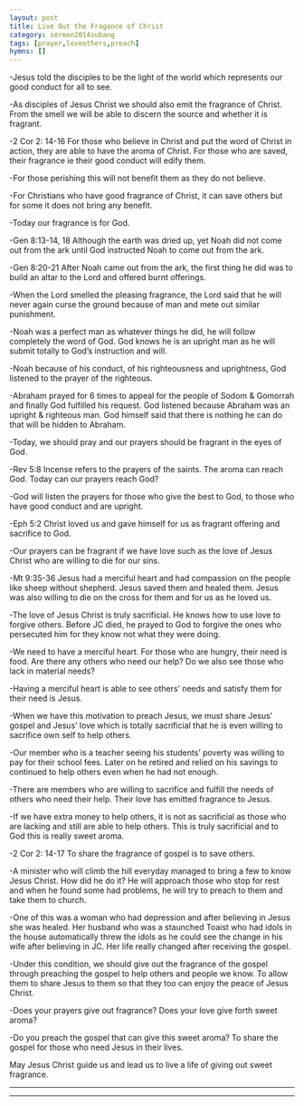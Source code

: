 ```yaml
---
layout: post
title: Live Out the Fragance of Christ
category: sermon2014subang
tags: [prayer,loveothers,preach]
hymns: []
---
```

-Jesus told the disciples to be the light of the world which represents our good conduct for all to see. 

-As disciples of Jesus Christ we should also emit the fragrance of Christ. From the smell we will be able to discern the source and whether it is fragrant.

-2 Cor 2: 14-16 For those who believe in Christ and put the word of Christ in action, they are able to have the aroma of Christ. For those who are saved, their fragrance ie their good conduct will edify them. 

-For those perishing this will not benefit them as they do not believe. 

-For Christians who have good fragrance of Christ, it can save others but for some it does not bring any benefit.

-Today our fragrance is for God. 

-Gen 8:13-14, 18  Although the earth was dried up, yet Noah did not come out from the ark until God instructed  Noah to come out from the ark. 

-Gen 8:20-21 After Noah came out from the ark, the first thing he did was to build an altar to the Lord and offered burnt offerings. 

-When the Lord smelled the pleasing fragrance, the Lord said that he will never again curse the ground because of man and mete out similar punishment.

-Noah was a perfect man as whatever things he did, he will follow completely the word of God.  God knows he is an upright man as he will submit totally to God’s instruction and will.

-Noah because of his conduct, of his righteousness and uprightness, God listened to the prayer of the righteous. 

-Abraham prayed for 6 times to appeal for the people of Sodom & Gomorrah and finally God fulfilled his request. God listened  because Abraham was an upright & righteous man. God himself said that there is nothing he can do that will be hidden to Abraham.

-Today, we should pray and our prayers should be fragrant in the eyes of God.

-Rev 5:8 Incense refers to the prayers of the saints. The aroma can reach God. Today can our prayers reach God? 

-God will listen the prayers for those who give the best to God, to those who have good conduct and are upright.

-Eph 5:2 Christ loved us and gave himself for us as fragrant offering and sacrifice to God. 

-Our prayers can be fragrant if we have love such as the love of Jesus Christ who are willing to die for our sins.

-Mt 9:35-36 Jesus had a merciful heart and had compassion on the people like sheep without shepherd. Jesus saved them and healed them. Jesus was also willing to die on the cross for them and for us as he loved us.

-The love of Jesus Christ is truly sacrificial. He knows how to use love to forgive others. Before JC died, he prayed to God to forgive the ones who persecuted him for they know not what they were doing. 

-We need to have a merciful heart. For those who are hungry, their need is food. Are there any others who need our help? Do we also see those who lack in material needs? 

-Having a merciful heart is able to see others’ needs and satisfy them for their need is Jesus. 

-When we have this motivation to preach Jesus, we must share Jesus’ gospel and Jesus’ love which is totally sacrificial that he is even willing to sacrifice own self to help others. 

-Our member who is a teacher seeing his students’ poverty was willing to pay for their school fees. Later on he retired and relied on his savings to continued to help others even when he 
had not enough.

-There are members who are willing to sacrifice and fulfill the needs of others who need their help. Their love has emitted fragrance to Jesus. 

-If we have extra money to help others, it is not as sacrificial as those who are lacking and still are able to help others. This is truly sacrificial and to God this is really sweet aroma.

-2 Cor 2: 14-17 To share the fragrance of gospel is to save others. 

-A minister who will climb the hill everyday managed to bring a few to know Jesus Christ. How did he do it? He will approach those who stop for rest and when he found some had problems, he will try to preach to them and take them to church. 

-One of this was a woman who had depression and after believing in Jesus she was healed. Her husband who was a staunched Toaist who had idols in the house automatically threw the idols as he could see the change in his wife after believing in JC.  Her life really changed after receiving the gospel. 

-Under this condition, we should give out the fragrance of the gospel through preaching the gospel to help others and people we know. To allow them to share Jesus to them so that they too can enjoy the peace of Jesus Christ. 

-Does your prayers give out fragrance? Does your love give forth sweet aroma?

-Do you preach the gospel that can give this sweet aroma? To share the gospel for those who need Jesus in their lives.

May Jesus Christ guide us and lead us to live a life of giving out sweet fragrance. 



----
****
